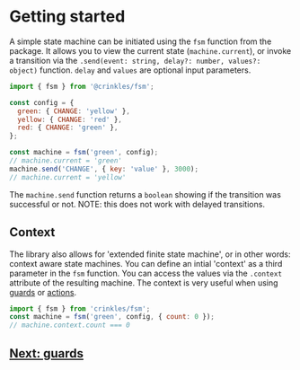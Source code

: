 # Getting started

A simple state machine can be initiated using the `fsm` function from the package. It allows you to view the current state (`machine.current`), or invoke a transition via the `.send(event: string, delay?: number, values?: object)` function. `delay` and `values` are optional input parameters.

```js
import { fsm } from '@crinkles/fsm';

const config = {
  green: { CHANGE: 'yellow' },
  yellow: { CHANGE: 'red' },
  red: { CHANGE: 'green' },
};

const machine = fsm('green', config);
// machine.current = 'green'
machine.send('CHANGE', { key: 'value' }, 3000);
// machine.current = 'yellow'
```

The `machine.send` function returns a `boolean` showing if the transition was successful or not. NOTE: this does not work with delayed transitions.

## Context

The library also allows for 'extended finite state machine', or in other words: context aware state machines. You can define an intial 'context' as a third parameter in the `fsm` function. You can access the values via the `.context` attribute of the resulting machine. The context is very useful when using [guards](./guards.md) or [actions](./actions.md).

```js
import { fsm } from 'crinkles/fsm';
const machine = fsm('green', config, { count: 0 });
// machine.context.count === 0
```

## [Next: guards](./guards.md)
